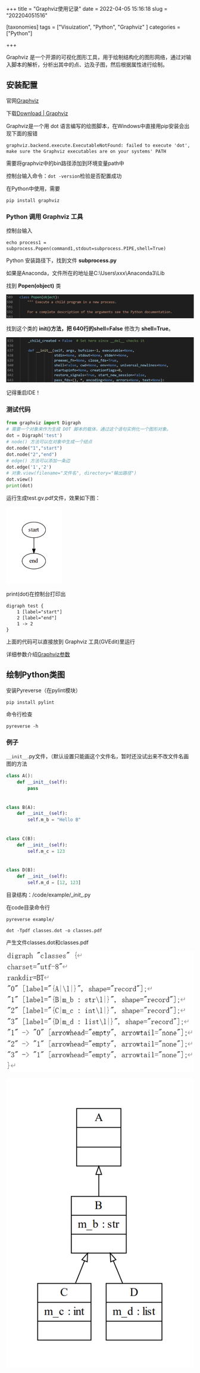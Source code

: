 +++
title = "Graphviz使用记录"
date = 2022-04-05 15:16:18
slug = "202204051516"

[taxonomies]
tags = ["Visuization", "Python", "Graphviz" ]
categories = ["Python"]

+++

<!-- more -->

Graphviz 是一个开源的可视化图形工具，用于绘制结构化的图形网络，通过对输入脚本的解析，分析出其中的点、边及子图，然后根据属性进行绘制。

## 安装配置

官网[Graphviz](http://www.graphviz.org/)

下载[Download | Graphviz](https://graphviz.org/download/)

Graphviz是一个用 dot 语言编写的绘图脚本，在Windows中直接用pip安装会出现下面的报错

```
graphviz.backend.execute.ExecutableNotFound: failed to execute 'dot', make sure the Graphviz executables are on your systems' PATH
```

需要将graphviz中的bin路径添加到环境变量path中

控制台输入命令：`dot -version`检验是否配置成功

在Python中使用，需要

```
pip install graphviz
```

### Python 调用 Graphviz 工具

控制台输入

```
echo process1 = subprocess.Popen(command1,stdout=subprocess.PIPE,shell=True)
```

Python 安装路径下，找到文件 **subprocess.py**

如果是Anaconda，文件所在的地址是C:\Users\xxx\Anaconda3\Lib

找到 **Popen(object)** 类

![](.\img\popen.png)

找到这个类的 **init()**方法，把 640行的**shell=False** 修改为 **shell=True**。

![](.\img\init.png)

记得重启IDE！

### 测试代码

```python
from graphviz import Digraph
# 需要一个对象来作为生成 DOT 脚本的载体，通过这个语句实例化一个图形对象。
dot = Digraph('test')
# node() 方法可以在对象中生成一个结点
dot.node("1","start")
dot.node("2","end")
# edge() 方法可以添加一条边
dot.edge('1','2')
# 对象.view(filename="文件名", directory="输出路径")
dot.view()
print(dot)
```

运行生成test.gv.pdf文件，效果如下图：

<img src=".\img\res.png" style="zoom:50%;" />

print(dot)在控制台打印出

```
digraph test {
	1 [label="start"]
	2 [label="end"]
	1 -> 2
}
```

上面的代码可以直接放到 Graphviz 工具(GVEdit)里运行



详细参数介绍[Graphviz参数](https://www.cnblogs.com/Zzbj/p/11431015.html)



## 绘制Python类图

安装Pyreverse（在pylint模块）

```
pip install pylint
```

命令行检查

```
pyreverse -h
```

### 例子

`__init__`.py文件，（默认设置只能画这个文件名，暂时还没试出来不改文件名画图的方法

```python
class A():
    def __init__(self):
        pass


class B(A):
    def __init__(self):
        self.m_b = "Hello B"


class C(B):
    def __init__(self):
        self.m_c = 123


class D(B):
    def __init__(self):
        self.m_d = [12, 123]
```

目录结构：/code/example/\__init__.py

在code目录命令行

```
pyreverse example/
```

```
dot -Tpdf classes.dot -o classes.pdf
```

产生文件classes.dot和classes.pdf

![](.\img\0.png)

![](.\img\1.png)

